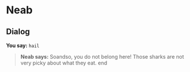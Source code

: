 # Neab


## Dialog

**You say:** `hail`



>**Neab says:** Soandso, you do not belong here!  Those sharks are not very picky about what they eat.
end